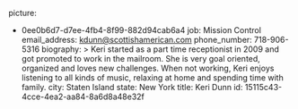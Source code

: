 picture:
  - 0ee0b6d7-d7ee-4fb4-8f99-882d94cab6a4
job: Mission Control
email_address: kdunn@scottishamerican.com
phone_number: 718-906-5316
biography: >
  Keri started as a part time receptionist in 2009 and got promoted to work in the mailroom. She is
  very goal oriented, organized and loves new challenges. When not working, Keri enjoys listening to
  all kinds of music, relaxing at home and spending time with family.
city: Staten Island
state: New York
title: Keri Dunn
id: 15115c43-4cce-4ea2-aa84-8a6d8a48e32f

